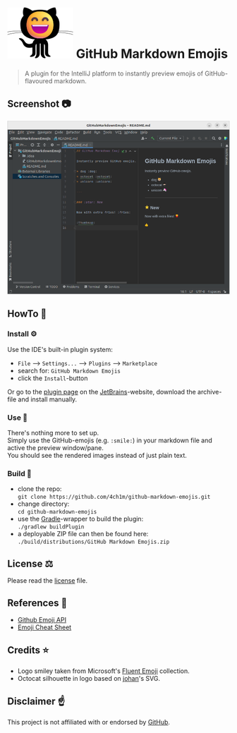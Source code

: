 # ![Octomoji](src/main/resources/META-INF/pluginIcon.png) GitHub Markdown Emojis
> A plugin for the IntelliJ platform to instantly preview emojis of GitHub-flavoured markdown.

## Screenshot :camera:

![screenshot](screenshot.png)

## HowTo :book:

### Install :gear:

Use the IDE's built-in plugin system:

* `File` --> `Settings...` --> `Plugins` --> `Marketplace`
* search for: `GitHub Markdown Emojis`
* click the `Install`-button

Or go to the [plugin page](https://plugins.jetbrains.com/plugin/11988) on the [JetBrains](https://www.jetbrains.com)-website, download the archive-file and install manually.

### Use :partying_face:

There's nothing more to set up.  
Simply use the GitHub-emojis (e.g. `:smile:`) in your markdown file and active the preview window/pane.  
You should see the rendered images instead of just plain text.

### Build :hammer:

* clone the repo:  
`git clone https://github.com/4ch1m/github-markdown-emojis.git`
* change directory:  
`cd github-markdown-emojis`
* use the [Gradle](https://gradle.org)-wrapper to build the plugin:  
`./gradlew buildPlugin`
* a deployable ZIP file can then be found here:  
`./build/distributions/GitHub Markdown Emojis.zip`

## License :balance_scale:

Please read the [license](LICENSE) file.

## References :link:

* [Github Emoji API](https://api.github.com/emojis)
* [Emoji Cheat Sheet](https://github.com/ikatyang/emoji-cheat-sheet)

## Credits :star:

* Logo smiley taken from Microsoft's [Fluent Emoji](https://github.com/microsoft/fluentui-emoji) collection.
* Octocat silhouette in logo based on [johan](https://gist.github.com/johan/1007813)'s SVG.

## Disclaimer :point_up:

This project is not affiliated with or endorsed by [GitHub](https://github.com).
